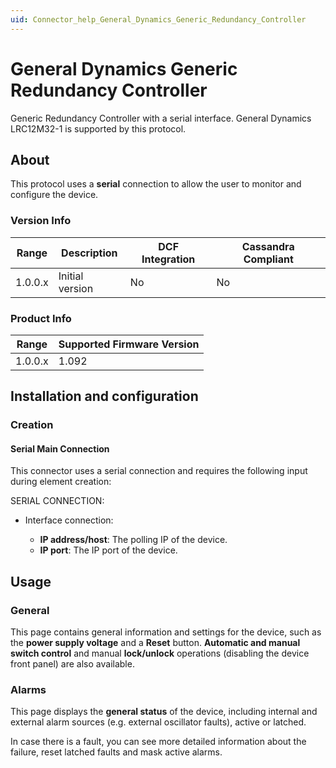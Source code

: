 ```yaml
---
uid: Connector_help_General_Dynamics_Generic_Redundancy_Controller
---
```


# General Dynamics Generic Redundancy Controller

Generic Redundancy Controller with a serial interface. General Dynamics LRC12M32-1 is supported by this protocol.

## About

This protocol uses a **serial** connection to allow the user to monitor and configure the device.

### Version Info

| Range | Description | DCF Integration | Cassandra Compliant |
|------------------|-----------------|---------------------|-------------------------|
| 1.0.0.x          | Initial version | No                  | No                      |

### Product Info

| Range | Supported Firmware Version |
|------------------|-----------------------------|
| 1.0.0.x          | 1.092                       |

## Installation and configuration

### Creation

#### Serial Main Connection

This connector uses a serial connection and requires the following input during element creation:

SERIAL CONNECTION:

- Interface connection:

  - **IP address/host**: The polling IP of the device.
  - **IP port**: The IP port of the device.

## Usage

### General

This page contains general information and settings for the device, such as the **power supply voltage** and a **Reset** button. **Automatic and manual switch control** and manual **lock/unlock** operations (disabling the device front panel) are also available.

### Alarms

This page displays the **general status** of the device, including internal and external alarm sources (e.g. external oscillator faults), active or latched.

In case there is a fault, you can see more detailed information about the failure, reset latched faults and mask active alarms.
